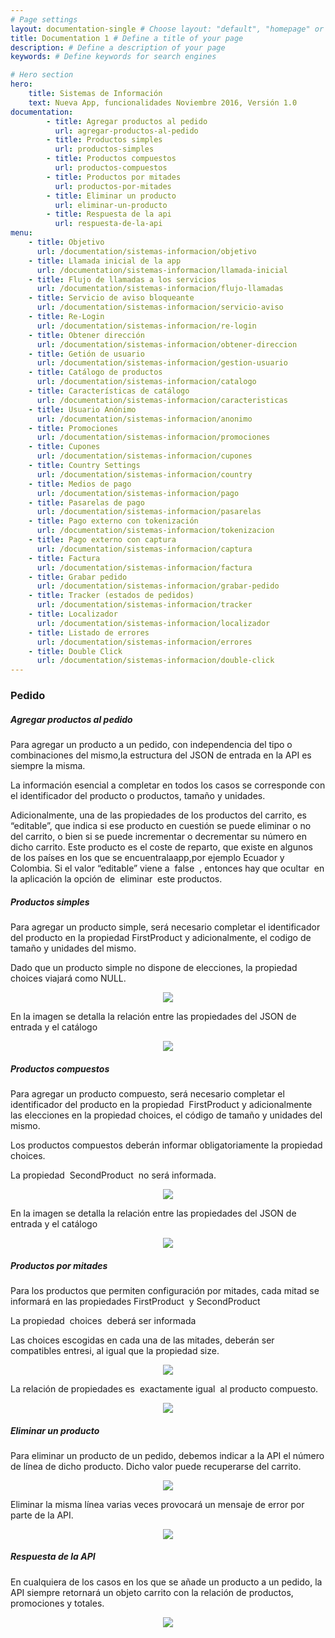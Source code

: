 ```yaml
---
# Page settings
layout: documentation-single # Choose layout: "default", "homepage" or "documentation-archive"
title: Documentation 1 # Define a title of your page
description: # Define a description of your page
keywords: # Define keywords for search engines

# Hero section
hero:
    title: Sistemas de Información
    text: Nueva App, funcionalidades Noviembre 2016, Versión 1.0
documentation:
        - title: Agregar productos al pedido   
          url: agregar-productos-al-pedido    
        - title: Productos simples  
          url: productos-simples
        - title: Productos compuestos
          url: productos-compuestos
        - title: Productos por mitades
          url: productos-por-mitades
        - title: Eliminar un producto 
          url: eliminar-un-producto
        - title: Respuesta de la api 
          url: respuesta-de-la-api  
menu:
    - title: Objetivo
      url: /documentation/sistemas-informacion/objetivo
    - title: Llamada inicial de la app
      url: /documentation/sistemas-informacion/llamada-inicial
    - title: Flujo de llamadas a los servicios 
      url: /documentation/sistemas-informacion/flujo-llamadas
    - title: Servicio de aviso bloqueante
      url: /documentation/sistemas-informacion/servicio-aviso
    - title: Re-Login
      url: /documentation/sistemas-informacion/re-login
    - title: Obtener dirección
      url: /documentation/sistemas-informacion/obtener-direccion
    - title: Getión de usuario
      url: /documentation/sistemas-informacion/gestion-usuario
    - title: Catálogo de productos
      url: /documentation/sistemas-informacion/catalogo
    - title: Características de catálogo
      url: /documentation/sistemas-informacion/caracteristicas
    - title: Usuario Anónimo
      url: /documentation/sistemas-informacion/anonimo
    - title: Promociones
      url: /documentation/sistemas-informacion/promociones
    - title: Cupones
      url: /documentation/sistemas-informacion/cupones
    - title: Country Settings
      url: /documentation/sistemas-informacion/country
    - title: Medios de pago
      url: /documentation/sistemas-informacion/pago
    - title: Pasarelas de pago
      url: /documentation/sistemas-informacion/pasarelas
    - title: Pago externo con tokenización
      url: /documentation/sistemas-informacion/tokenizacion
    - title: Pago externo con captura
      url: /documentation/sistemas-informacion/captura
    - title: Factura
      url: /documentation/sistemas-informacion/factura
    - title: Grabar pedido
      url: /documentation/sistemas-informacion/grabar-pedido
    - title: Tracker (estados de pedidos)
      url: /documentation/sistemas-informacion/tracker
    - title: Localizador
      url: /documentation/sistemas-informacion/localizador
    - title: Listado de errores
      url: /documentation/sistemas-informacion/errores
    - title: Double Click
      url: /documentation/sistemas-informacion/double-click
---
```


### Pedido
##### Agregar productos al pedido 
Para agregar un producto a un pedido, con independencia del tipo o combinaciones del mismo,la estructura del JSON de entrada en la API es siempre la misma.

La información esencial a completar en todos los casos se corresponde con el identificador del producto o productos, tamaño y unidades.

Adicionalmente, una de las propiedades de los productos del carrito, es “editable”, que indica si ese producto en cuestión se puede eliminar o no del carrito, o bien si se puede incrementar o decrementar su número en dicho carrito. Este producto es el coste de reparto, que existe en algunos de los países en los que se encuentralaapp,por ejemplo Ecuador y Colombia. Si el valor “editable” viene a ​ false ​​ , entonces hay que ​ ocultar ​ en la aplicación la opción de ​ eliminar ​ este productos.

##### Productos simples 

Para agregar un producto simple, será necesario completar el identificador del producto en la propiedad FirstProduct y adicionalmente, el codigo de tamaño y unidades del mismo.

Dado que un producto simple no dispone de elecciones, la propiedad ​choices ​viajará como ​NULL.

<p style="text-align: center;">
	<img src="/dox-theme/assets/images/docs/sistemas-informacion/21.PNG"/>
</p>

En la imagen se detalla la relación entre las propiedades del JSON de entrada y el catálogo 

<p style="text-align: center;">
	<img src="/dox-theme/assets/images/docs/sistemas-informacion/22.PNG"/>
</p>

##### Productos compuestos

Para agregar un producto compuesto, será necesario completar el identificador del producto en la propiedad ​ FirstProduct y adicionalmente las elecciones en la propiedad ​choices, el código de tamaño y unidades del mismo.

Los productos compuestos deberán informar obligatoriamente la propiedad ​ choices.

La propiedad ​ SecondProduct ​​ no será informada.

<p style="text-align: center;">
	<img src="/dox-theme/assets/images/docs/sistemas-informacion/23.PNG"/>
</p>

En la imagen se detalla la relación entre las propiedades del JSON de entrada y el catálogo

<p style="text-align: center;">
	<img src="/dox-theme/assets/images/docs/sistemas-informacion/24.PNG"/>
</p>

##### Productos por mitades 

Para los productos que permiten configuración por mitades, cada mitad se informará en las propiedades FirstProduct ​​ y ​SecondProduct

La propiedad ​ choices ​​ deberá ser informada

Las choices escogidas en cada una de las mitades, deberán ser compatibles entresi, al igual que la propiedad size.

<p style="text-align: center;">
	<img src="/dox-theme/assets/images/docs/sistemas-informacion/25.PNG"/>
</p>

La relación de propiedades es ​ exactamente igual ​ al producto compuesto.

<p style="text-align: center;">
	<img src="/dox-theme/assets/images/docs/sistemas-informacion/26.PNG"/>
</p>

##### Eliminar un producto 

Para eliminar un producto de un pedido, debemos indicar a la API el número de línea de dicho                  producto. Dicho valor puede recuperarse del carrito.

<p style="text-align: center;">
	<img src="/dox-theme/assets/images/docs/sistemas-informacion/27.PNG"/>
</p>

Eliminar la misma línea varias veces provocará un mensaje de error por parte de la API. 

<p style="text-align: center;">
	<img src="/dox-theme/assets/images/docs/sistemas-informacion/28.PNG"/>
</p>

##### Respuesta de la API 

En cualquiera de los casos en los que se añade un producto a un pedido, la API siempre retornará un objeto carrito con la relación de productos, promociones y totales.

<p style="text-align: center;">
	<img src="/dox-theme/assets/images/docs/sistemas-informacion/29.PNG"/>
</p>